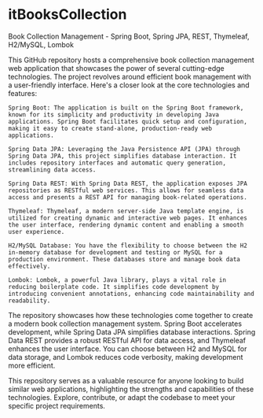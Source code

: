 # itBooksCollection
 Book Collection Management - Spring Boot, Spring JPA, REST, Thymeleaf, H2/MySQL, Lombok

This GitHub repository hosts a comprehensive book collection management web application that showcases the power of several cutting-edge technologies. The project revolves around efficient book management with a user-friendly interface. Here's a closer look at the core technologies and features:

    Spring Boot: The application is built on the Spring Boot framework, known for its simplicity and productivity in developing Java applications. Spring Boot facilitates quick setup and configuration, making it easy to create stand-alone, production-ready web applications.

    Spring Data JPA: Leveraging the Java Persistence API (JPA) through Spring Data JPA, this project simplifies database interaction. It includes repository interfaces and automatic query generation, streamlining data access.

    Spring Data REST: With Spring Data REST, the application exposes JPA repositories as RESTful web services. This allows for seamless data access and presents a REST API for managing book-related operations.

    Thymeleaf: Thymeleaf, a modern server-side Java template engine, is utilized for creating dynamic and interactive web pages. It enhances the user interface, rendering dynamic content and enabling a smooth user experience.

    H2/MySQL Database: You have the flexibility to choose between the H2 in-memory database for development and testing or MySQL for a production environment. These databases store and manage book data effectively.

    Lombok: Lombok, a powerful Java library, plays a vital role in reducing boilerplate code. It simplifies code development by introducing convenient annotations, enhancing code maintainability and readability.

The repository showcases how these technologies come together to create a modern book collection management system. Spring Boot accelerates development, while Spring Data JPA simplifies database interactions. Spring Data REST provides a robust RESTful API for data access, and Thymeleaf enhances the user interface. You can choose between H2 and MySQL for data storage, and Lombok reduces code verbosity, making development more efficient.

This repository serves as a valuable resource for anyone looking to build similar web applications, highlighting the strengths and capabilities of these technologies. Explore, contribute, or adapt the codebase to meet your specific project requirements.
